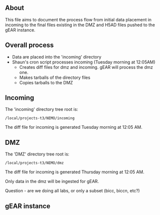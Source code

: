 ## About

This file aims to document the process flow from initial data placement in incoming to the final
files existing in the DMZ and H5AD files pushed to the gEAR instance.

## Overall process

- Data are placed into the 'incoming' directory
- Shaun's cron script processes incoming (Tuesday morning at 12:05AM)
  - Creates diff files for dmz and incoming.  gEAR will process the dmz one.
  - Makes tarballs of the directory files
  - Copies tarballs to the DMZ

## Incoming

The 'incoming' directory tree root is:

    /local/projects-t3/NEMO/incoming

The diff file for incoming is generated Tuesday morning at 12:05 AM.

## DMZ

The 'DMZ' directory tree root is:

    /local/projects-t3/NEMO/dmz

The diff file for incoming is generated Thursday morning at 12:05 AM.

Only data in the dmz will be ingested for gEAR.

Question - are we doing all labs, or only a subset (bicc, biccn, etc?)

## gEAR instance

